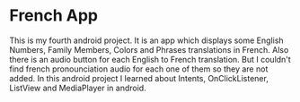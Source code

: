 # French App
This is my fourth android project. It is an app which displays some English Numbers, Family Members, Colors and Phrases translations in French.
Also there is an audio button for each English to French translation. But I couldn't find french pronounciation audio for each one of them so they are not added.
In this android project I learned about Intents, OnClickListener, ListView and MediaPlayer in android.
